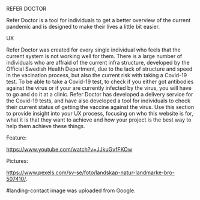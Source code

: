 REFER DOCTOR

Refer Doctor is a tool for individuals to get a better overview of the current pandemic and is designed to make their lives a little bit easier. 


UX

Refer Doctor was created for every single individual who feels that the current system is not working well for them. There is a large number of individuals
who are affraid of the current infra structure, developed by the Official Swedish Health Department, due to the lack of structure and speed in the vacination process, 
but also the current risk with taking a Covid-19 test. To be able to take a Covid-19 test, to check if you either got antibodies against the virus or if your are currently 
infected by the virus, you will have to go and do it at a clinic. Refer Doctor has developed a delivery service for the Covid-19 tests, and have also developed a tool for 
individuals to check their current status of getting the vaccine against the virus. 
Use this section to provide insight into your UX process, focusing on who this website is for, what it is that they want to achieve and how your project is the best way to help them achieve these things.



Feature: 

https://www.youtube.com/watch?v=JJkuGvfFKOw

Pictures:

https://www.pexels.com/sv-se/foto/landskap-natur-landmarke-bro-507410/.

#landing-contact image was uploaded from Google.

